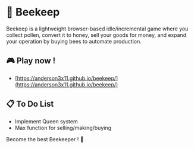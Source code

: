 # 🐝 Beekeep

Beekeep is a lightweight browser-based idle/incremental game where you collect pollen, convert it to honey, sell your goods for money, and expand your operation by buying bees to automate production.

## 🎮 Play now !

- [https://anderson3x11.github.io/beekeep/](https://anderson3x11.github.io/beekeep/)


## 📋 To Do List

- Implement Queen system
- Max function for selling/making/buying

Become the best Beekeeper ! 🐝